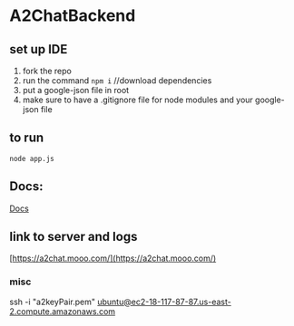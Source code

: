 ﻿# A2ChatBackend
## set up IDE 
1. fork the repo
2. run the command `npm i` //download dependencies
3. put a google-json file in root
4. make sure to have a .gitignore file for node modules and your google-json file

## to run
`node app.js`   

## Docs: 
[Docs](docs/)

## link to server and logs 
[https://a2chat.mooo.com/](https://a2chat.mooo.com/)

### misc 
ssh -i "a2keyPair.pem" ubuntu@ec2-18-117-87-87.us-east-2.compute.amazonaws.com
